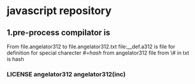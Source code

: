 # javascript repository
## **1.pre-process compilator is**
  From file.angelator312 to file.angelator312.txt 
  file:__def.a312 is file for definition
  for special charecter *#=hash* from angelator312 file from \\#  in txt is hash

### LICENSE angelator312 angelator312(inc)
